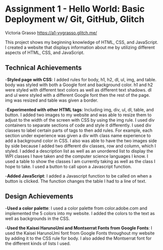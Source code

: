 Assignment 1 - Hello World: Basic Deployment w/ Git, GitHub, Glitch
===

Victoria Grasso
https://a1-vygrasso.glitch.me/

This project shows my beginning knowledge of HTML, CSS, and JavaScript.
I created a website that displays information about me by utilizing different aspects of HTML, CSS, and JavaScript.

## Technical Achievements
-**Styled page with CSS**: I added rules for body, h1, h2, dl, ul, img, and table. body was styled with both a Google font and background color. h1 and h2 were styled with different text colors as well as different text shadows. dl and ul were styled with a different Google font then the rest of the page. img was resized and table was given a border.

-**Experimented with other HTML tags**: Including img, div, ul, dl, table, and button. I added two images to my website and was able to resize them to adjust to the width of the screen with CSS by using the img rule. I used div containers to separate sections of code and style it differently. I used div classes to label certain parts of tags to then add rules. For example, each section under experience was given a div with class name experience to add a background color in CSS. I also was able to have the two images side by side because I added two different div classes, row and column, which I styled. I added a description list as well as an unordered list to display the WPI classes I have taken and the computer science languages I know. I used a table to show the classes I am currently taking as well as the class I hope to take. I used a button to call upon a Javascript function.

-**Added JavaScript**: I added a Javascript function to be called on when a button is clicked. The function changes the table I had to a line of text.


## Design Achievements
-**Used a color palette**: I used a color palette from color.adobe.com and implemented the 5 colors into my website. I added the colors to the text as well as backgrounds in the CSS.

-**Used the Kaisei HarunoUmi and Montserrat Fonts from Google Fonts**: I used the Kaisei HarunoUmi font from Google Fonts throughout my website by adding it to the CSS rule for body. I also added the Montserrat font for the different kinds of lists I used.
